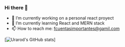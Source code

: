 ### Hi there 👋

- 🔭 I’m currently working on a personal react proyect
- 🌱 I’m currently learning React and MERN stack
- 📫 How to reach me: fcuentasimportantes@gamil.com

[![Urarod's GitHub stats](https://github-readme-stats.vercel.app/api?username=urarod&hide=stars&theme=vision-friendly-dark&show_icons=true)]
